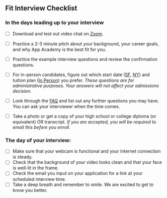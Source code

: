 ## Fit  Interview Checklist

### In the days leading up to your interview

* [ ] Download and test out video chat on [Zoom][zoom]. 
* [ ] Practice a 2-3 minute pitch about your background, your career goals, and why App Academy is the best fit for you.
* [ ] Practice the example interview questions and review the confirmation questions.
* [ ] For in-person candidates, figure out which start date ([SF][sf], [NY][ny]) and tuition plan ([In Person][in-person-tuition]) you prefer. *These questions are for administrative purposes. Your answers will not affect your admissions decision.*
* [ ] Look through the [FAQ][faq] and list out any further questions you may have. You can ask your interviewer when the time comes.
* [ ] Take a photo or get a copy of your high school or college diploma (or equivalent) OR transcript. 
*If you are accepted, you will be required to email this before you enroll.*


### The day of your interview:

- [ ] Make sure that your webcam is functional and your internet connection is steady.
- [ ] Check that the background of your video looks clean and that your face is well-lit in the frame.
- [ ] Check the email you input on your application for a link at your scheduled interview time.
- [ ] Take a deep breath and remember to smile. We are excited to get to know you better.

[zoom]: https://www.zoom.us
[sf]: https://www.appacademy.io/immersive/dates?location=san-francisco
[ny]: https://www.appacademy.io/immersive/dates?location=new-york-city
[online]: https://www.appacademy.io/immersive/dates?location=online
[in-person-tuition]: https://s3-us-west-1.amazonaws.com/appacademy.io/Tuition+Plans.pdf
[online-tuition]: https://appacademy.zendesk.com/hc/en-us/articles/360010568013-What-is-the-cost-of-the-Full-Time-Plan-What-payment-options-do-I-have-
[faq]: https://appacademy.zendesk.com/hc/en-us
